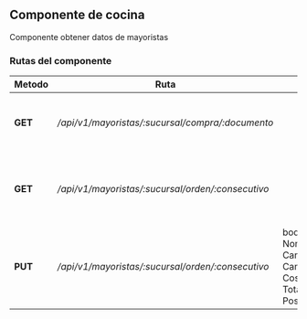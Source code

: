 ## Componente de cocina

Componente obtener datos de mayoristas

### Rutas del componente

| **Metodo** | **Ruta** | **Request** | **Descripcion** |
|------------|----------|-------------|-----------------|
| **GET** | _/api/v1/mayoristas/:sucursal/compra/:documento_ |  | Obtiene una compra capturada para comparar |
| **GET** | _/api/v1/mayoristas/:sucursal/orden/:consecutivo_ |  | Obtiene una orden de compra capturada para comparar |
| **PUT** | _/api/v1/mayoristas/:sucursal/orden/:consecutivo_ | body: { Articulo, Nombre, CantidadRegularUC, CantidadRegular, CostoValor, TotalPactado, Position } | Modifica el costo de un articulo de una orden de compra determinada |
